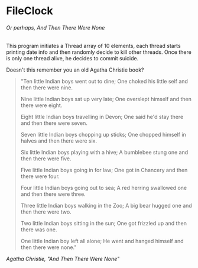 # FileClock
###### Or perhaps, And Then There Were None

This program initiates a Thread array of 10 elements, each thread starts printing date info and then randomly decide to kill other threads.
Once there is only one thread alive, he decides to commit suicide.

Doesn't this remember you an old Agatha Christie book?

> "Ten little Indian boys went out to dine; One choked his little self and then there were nine.
> 
> Nine little Indian boys sat up very late; One overslept himself and then there were eight.
> 
> Eight little Indian boys travelling in Devon; One said he'd stay there and then there were seven.
> 
> Seven little Indian boys chopping up sticks; One chopped himself in halves and then there were six.
> 
> Six little Indian boys playing with a hive; A bumblebee stung one and then there were five.
> 
> Five little Indian boys going in for law; One got in Chancery and then there were four.
> 
> Four little Indian boys going out to sea; A red herring swallowed one and then there were three.
> 
> Three little Indian boys walking in the Zoo; A big bear hugged one and then there were two.
> 
> Two little Indian boys sitting in the sun; One got frizzled up and then there was one.
> 
> One little Indian boy left all alone; He went and hanged himself and then there were none."

*Agatha Christie, "And Then There Were None"*
